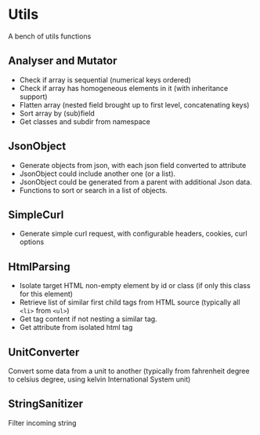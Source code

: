 # Utils
A bench of utils functions

## Analyser and Mutator
* Check if array is sequential (numerical keys ordered)
* Check if array has homogeneous elements in it (with inheritance support)
* Flatten array (nested field brought up to first level, concatenating keys)
* Sort array by (sub)field
* Get classes and subdir from namespace

## JsonObject
* Generate objects from json, with each json field converted to attribute
* JsonObject could include another one (or a list).
* JsonObject could be generated from a parent with additional Json data.
* Functions to sort or search in a list of objects.

## SimpleCurl
* Generate simple curl request, with configurable headers, cookies, curl options

## HtmlParsing
* Isolate target HTML non-empty element by id or class
(if only this class for this element)
* Retrieve list of similar first child tags from HTML source
(typically all `<li>` from `<ul>`)
* Get tag content if not nesting a similar tag.
* Get attribute from isolated html tag

## UnitConverter
Convert some data from a unit to another
(typically from fahrenheit degree to celsius degree, using kelvin International System unit)

## StringSanitizer
Filter incoming string

